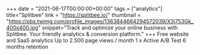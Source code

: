 +++
date = "2021-06-17T00:00:00+00:00"
tags = ["analytics"]
title="Splitbee"
link = "https://splitbee.io/"
thumbnail = "https://pbs.twimg.com/profile_images/1363844664294572039/X3j753Gk_400x400.jpg"
snippet="Track and optimize your online business with Splitbee. Your friendly analytics & conversion platform."
+++
Free website and SaaS analytics
Up to 2.500 page views / month
1 x Active A/B Test
6 months retention
